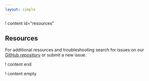 ```yaml
---
layout: simple
---
```


! content id="resources"

## Resources

For additional resources and troubleshooting search for issues on our [GitHub repository](https://github.com/podnetwork/pod-sdk) or submit a new issue.

! content end

! content empty

